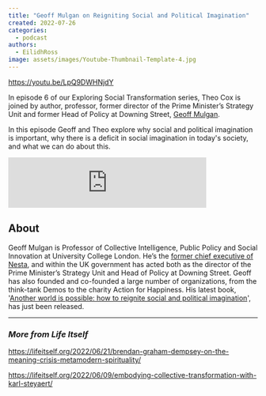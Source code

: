 ```yaml
---
title: "Geoff Mulgan on Reigniting Social and Political Imagination"
created: 2022-07-26
categories: 
  - podcast
authors: 
  - EilidhRoss
image: assets/images/Youtube-Thumbnail-Template-4.jpg
---
```


https://youtu.be/LpQ9DWHNjdY

In episode 6 of our Exploring Social Transformation series, Theo Cox is joined by author, professor, former director of the Prime Minister’s Strategy Unit and former Head of Policy at Downing Street, [Geoff Mulgan](https://www.geoffmulgan.com/).

In this episode Geoff and Theo explore why social and political imagination is important, why there is a deficit in social imagination in today's society, and what we can do about this.

<iframe src="https://anchor.fm/life-itself/embed/episodes/Geoff-Mulgan-on-Reigniting-Social-and-Political-Imagination-e1lm1vn" height="102px" width="400px" frameborder="0" scrolling="no"></iframe>

## About

Geoff Mulgan is Professor of Collective Intelligence, Public Policy and Social Innovation at University College London. He’s the [former chief executive of Nesta](https://www.nesta.org.uk/team/geoff-mulgan/), and within the UK government has acted both as the director of the Prime Minister’s Strategy Unit and Head of Policy at Downing Street. Geoff has also founded and co-founded a large number of organizations, from the think-tank Demos to the charity Action for Happiness. His latest book, '[Another world is possible: how to reignite social and political imagination](https://www.amazon.co.uk/Another-World-Possible-Political-Imagination/dp/1787386910)', has just been released.

* * *

### _More from Life Itself_

https://lifeitself.org/2022/06/21/brendan-graham-dempsey-on-the-meaning-crisis-metamodern-spirituality/

https://lifeitself.org/2022/06/09/embodying-collective-transformation-with-karl-steyaert/
